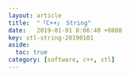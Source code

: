 ```yaml
---
layout: article
title:  "「C++」 String"
date:   2019-01-01 8:06:40 +0800
key: stl-string-20190101
aside:
  toc: true
category: [software, c++, stl]
---
```

